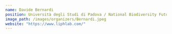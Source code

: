 ```yaml
---
name: Davide Bernardi
position: Università degli Studi di Padova / National Biodiversity Future Center
image_path: /images/organizers/Bernardi.jpeg
website: "https://www.liphlab.com/"
---
```

